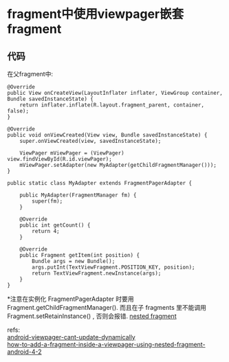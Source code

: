 # fragment中使用viewpager嵌套fragment

## 代码

在父fragment中:

    @Override
    public View onCreateView(LayoutInflater inflater, ViewGroup container, Bundle savedInstanceState) {
        return inflater.inflate(R.layout.fragment_parent, container, false);
    }

    @Override
    public void onViewCreated(View view, Bundle savedInstanceState) {
        super.onViewCreated(view, savedInstanceState);

        ViewPager mViewPager = (ViewPager) view.findViewById(R.id.viewPager);
        mViewPager.setAdapter(new MyAdapter(getChildFragmentManager()));
    }

    public static class MyAdapter extends FragmentPagerAdapter {

        public MyAdapter(FragmentManager fm) {
            super(fm);
        }

        @Override
        public int getCount() {
            return 4;
        }

        @Override
        public Fragment getItem(int position) {
            Bundle args = new Bundle();
            args.putInt(TextViewFragment.POSITION_KEY, position);
            return TextViewFragment.newInstance(args);
        }
    }

*注意在实例化 FragmentPagerAdapter 时要用 Fragment.getChildFragmentManager(). 而且在子 fragments 里不能调用  Fragment.setRetainInstance() , 否则会报错. [nested fragment][2]  



refs:  
[android-viewpager-cant-update-dynamically][1]  
[how-to-add-a-fragment-inside-a-viewpager-using-nested-fragment-android-4-2][2]  



[1]: http://stackoverflow.com/questions/10849552/android-viewpager-cant-update-dynamically
[2]: http://stackoverflow.com/questions/13379194/how-to-add-a-fragment-inside-a-viewpager-using-nested-fragment-android-4-2